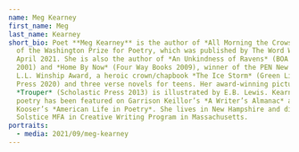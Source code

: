 ```yaml
---
name: Meg Kearney
first_name: Meg
last_name: Kearney
short_bio: Poet **Meg Kearney** is the author of *All Morning the Crows*, winner
  of the Washington Prize for Poetry, which was published by The Word Works in
  April 2021. She is also the author of *An Unkindness of Ravens* (BOA Editions
  2001) and *Home By Now* (Four Way Books 2009), winner of the PEN New England
  L.L. Winship Award, a heroic crown/chapbook *The Ice Storm* (Green Linden
  Press 2020) and three verse novels for teens. Her award-winning picture book
  *Trouper* (Scholastic Press 2013) is illustrated by E.B. Lewis. Kearney’s
  poetry has been featured on Garrison Keillor’s *A Writer’s Almanac* and Ted
  Kooser’s *American Life in Poetry*. She lives in New Hampshire and directs the
  Solstice MFA in Creative Writing Program in Massachusetts.
portraits:
  - media: 2021/09/meg-kearney
---
```

